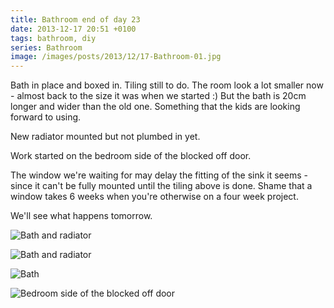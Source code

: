 ```yaml
---
title: Bathroom end of day 23
date: 2013-12-17 20:51 +0100
tags: bathroom, diy
series: Bathroom
image: /images/posts/2013/12/17-Bathroom-01.jpg
---
```


Bath in place and boxed in. Tiling still to do. The room look a lot smaller now - almost back to the size it was when we started :) But the bath is 20cm longer and wider than the old one. Something that the kids are looking forward to using.

New radiator mounted but not plumbed in yet.

Work started on the bedroom side of the blocked off door.

The window we're waiting for may delay the fitting of the sink it seems - since it can't be fully mounted until the tiling above is done. Shame that a window takes 6 weeks when you're otherwise on a four week project.

We'll see what happens tomorrow.

![Bath and radiator](/images/posts/2013/12/17-Bathroom-01.jpg)

![Bath and radiator](/images/posts/2013/12/17-Bathroom-02.jpg)

![Bath](/images/posts/2013/12/17-Bathroom-03.jpg)

![Bedroom side of the blocked off door](/images/posts/2013/12/17-Bathroom-04.jpg)
